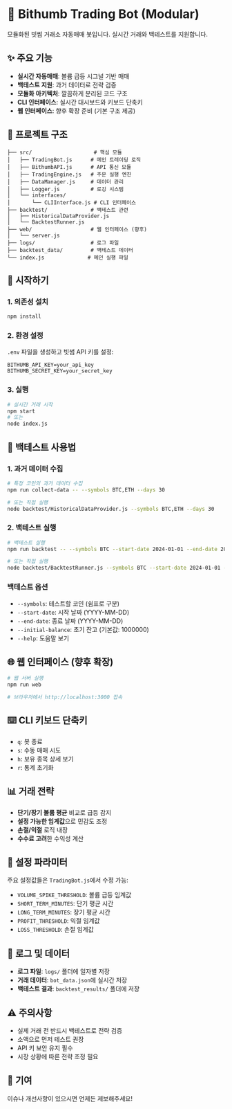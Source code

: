 # 🚀 Bithumb Trading Bot (Modular)

모듈화된 빗썸 거래소 자동매매 봇입니다. 실시간 거래와 백테스트를 지원합니다.

## ✨ 주요 기능

- **실시간 자동매매**: 볼륨 급등 시그널 기반 매매
- **백테스트 지원**: 과거 데이터로 전략 검증
- **모듈화 아키텍처**: 깔끔하게 분리된 코드 구조
- **CLI 인터페이스**: 실시간 대시보드와 키보드 단축키
- **웹 인터페이스**: 향후 확장 준비 (기본 구조 제공)

## 📁 프로젝트 구조

```
├── src/                    # 핵심 모듈
│   ├── TradingBot.js      # 메인 트레이딩 로직
│   ├── BithumbAPI.js      # API 통신 모듈
│   ├── TradingEngine.js   # 주문 실행 엔진
│   ├── DataManager.js     # 데이터 관리
│   ├── Logger.js          # 로깅 시스템
│   └── interfaces/
│       └── CLIInterface.js # CLI 인터페이스
├── backtest/              # 백테스트 관련
│   ├── HistoricalDataProvider.js
│   └── BacktestRunner.js
├── web/                   # 웹 인터페이스 (향후)
│   └── server.js
├── logs/                  # 로그 파일
├── backtest_data/         # 백테스트 데이터
└── index.js              # 메인 실행 파일
```

## 🚀 시작하기

### 1. 의존성 설치

```bash
npm install
```

### 2. 환경 설정

`.env` 파일을 생성하고 빗썸 API 키를 설정:

```env
BITHUMB_API_KEY=your_api_key
BITHUMB_SECRET_KEY=your_secret_key
```

### 3. 실행

```bash
# 실시간 거래 시작
npm start
# 또는
node index.js
```

## 🔬 백테스트 사용법

### 1. 과거 데이터 수집

```bash
# 특정 코인의 과거 데이터 수집
npm run collect-data -- --symbols BTC,ETH --days 30

# 또는 직접 실행
node backtest/HistoricalDataProvider.js --symbols BTC,ETH --days 30
```

### 2. 백테스트 실행

```bash
# 백테스트 실행
npm run backtest -- --symbols BTC --start-date 2024-01-01 --end-date 2024-12-31

# 또는 직접 실행
node backtest/BacktestRunner.js --symbols BTC --start-date 2024-01-01 --end-date 2024-12-31
```

### 백테스트 옵션

- `--symbols`: 테스트할 코인 (쉼표로 구분)
- `--start-date`: 시작 날짜 (YYYY-MM-DD)
- `--end-date`: 종료 날짜 (YYYY-MM-DD)
- `--initial-balance`: 초기 잔고 (기본값: 1000000)
- `--help`: 도움말 보기

## 🌐 웹 인터페이스 (향후 확장)

```bash
# 웹 서버 실행
npm run web

# 브라우저에서 http://localhost:3000 접속
```

## ⌨️ CLI 키보드 단축키

- `q`: 봇 종료
- `s`: 수동 매매 시도
- `h`: 보유 종목 상세 보기
- `r`: 통계 초기화

## 📊 거래 전략

- **단기/장기 볼륨 평균** 비교로 급등 감지
- **설정 가능한 임계값**으로 민감도 조정
- **손절/익절** 로직 내장
- **수수료 고려**한 수익성 계산

## 🔧 설정 파라미터

주요 설정값들은 `TradingBot.js`에서 수정 가능:

- `VOLUME_SPIKE_THRESHOLD`: 볼륨 급등 임계값
- `SHORT_TERM_MINUTES`: 단기 평균 시간
- `LONG_TERM_MINUTES`: 장기 평균 시간
- `PROFIT_THRESHOLD`: 익절 임계값
- `LOSS_THRESHOLD`: 손절 임계값

## 📝 로그 및 데이터

- **로그 파일**: `logs/` 폴더에 일자별 저장
- **거래 데이터**: `bot_data.json`에 실시간 저장
- **백테스트 결과**: `backtest_results/` 폴더에 저장

## ⚠️ 주의사항

- 실제 거래 전 반드시 백테스트로 전략 검증
- 소액으로 먼저 테스트 권장
- API 키 보안 유지 필수
- 시장 상황에 따른 전략 조정 필요

## 🤝 기여

이슈나 개선사항이 있으시면 언제든 제보해주세요!
